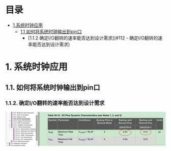 # 目录
* [1.系统时钟应用](#1-系统时钟应用)
  * [1.1 如何将系统时钟输出到pin口](#11-如何将系统时钟输出到pin口)
    * [1.1.2 确定I/O翻转的速率能否达到设计需求](#112 - 确定I/O翻转的速率能否达到设计需求)


# 1. 系统时钟应用
## 1.1. 如何将系统时钟输出到pin口
### 1.1.2. 确定I/O翻转的速率能否达到设计需求
![images](https://github.com/yuchengstudio/SAMD51/blob/master/aplication_note/pictures/sysclock_002.jpg)

  


